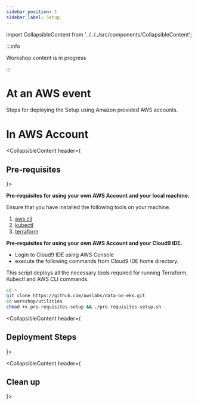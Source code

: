 ```yaml
---
sidebar_position: 1
sidebar_label: Setup
---
```


import CollapsibleContent from '../../../src/components/CollapsibleContent';

:::info

Workshop content is in progress

:::

# At an AWS event
Steps for deploying the Setup using Amazon provided AWS accounts.


# In AWS Account

<CollapsibleContent header={<h2><span>Pre-requisites</span></h2>}>

**Pre-requisites for using your own AWS Account and your local machine.**

Ensure that you have installed the following tools on your machine.

1. [aws cli](https://docs.aws.amazon.com/cli/latest/userguide/install-cliv2.html)
2. [kubectl](https://Kubernetes.io/docs/tasks/tools/)
3. [terraform](https://learn.hashicorp.com/tutorials/terraform/install-cli)

**Pre-requisites for using your own AWS Account and your Cloud9 IDE.**

- Login to Cloud9 IDE using AWS Console
- execute the following commands from Cloud9 IDE home directory.

This script deploys all the necessary tools required for running Terraform, Kubectl and AWS CLI commands.

```sh
cd ~
git clone https://github.com/awslabs/data-on-eks.git
cd workshop/utilities
chmod +x pre-requisites-setup && ./pre-requisites-setup.sh
```

</CollapsibleContent>

<CollapsibleContent header={<h2><span>Deployment Steps</span></h2>}>


</CollapsibleContent>

<CollapsibleContent header={<h2><span>Clean up</span></h2>}>


</CollapsibleContent>
